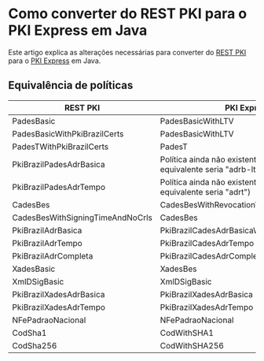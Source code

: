 # Como converter do REST PKI para o PKI Express em Java
Este artigo explica as alterações necessárias para converter do [REST PKI](../../rest-pki/index.md) para o [PKI Express](../index.md) em Java.

## Equivalência de políticas

| REST PKI                         | PKI Express                                                             |
|----------------------------------|-------------------------------------------------------------------------|
| PadesBasic                       | PadesBasicWithLTV                                                       |
| PadesBasicWithPkiBrazilCerts     | PadesBasicWithLTV                                                       |
| PadesTWithPkiBrazilCerts         | PadesT                                                                  |
| PkiBrazilPadesAdrBasica          | Política ainda não existente (a constante equivalente seria "adrb-ltv") |
| PkiBrazilPadesAdrTempo           | Política ainda não existente (a constante equivalente seria "adrt")     |
| CadesBes                         | CadesBesWithRevocationValues                                            |
| CadesBesWithSigningTimeAndNoCrls | CadesBes                                                                |
| PkiBrazilAdrBasica               | PkiBrazilCadesAdrBasicaWithRevocationValues                             |
| PkiBrazilAdrTempo                | PkiBrazilCadesAdrTempo                                                  |
| PkiBrazilAdrCompleta             | PkiBrazilCadesAdrCompleta                                               |
| XadesBasic                       | XadesBes                                                                |
| XmlDSigBasic                     | XmlDSigBasic                                                            |
| PkiBrazilXadesAdrBasica          | PkiBrazilXadesAdrBasica                                                 |
| PkiBrazilXadesAdrTempo           | PkiBrazilXadesAdrTempo                                                  |
| NFePadraoNacional                | NFePadraoNacional                                                       |
| CodSha1                          | CodWithSHA1                                                             |
| CodSha256                        | CodWithSHA256                                                           |